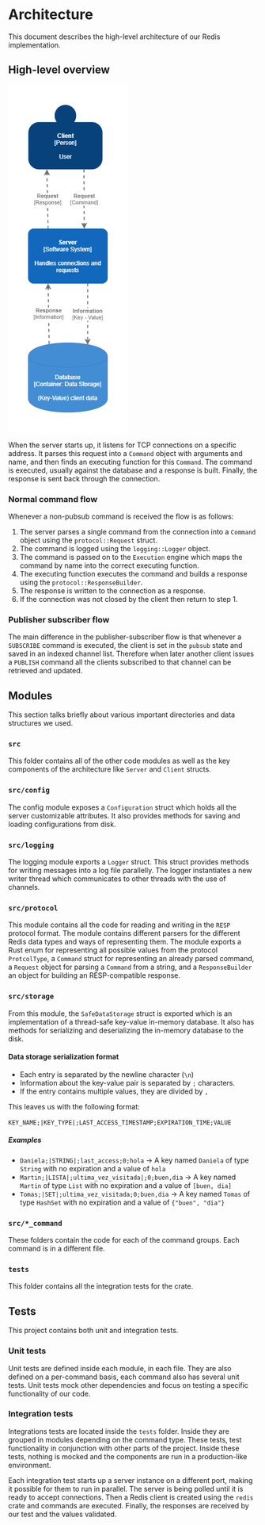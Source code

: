 # Architecture

This document describes the high-level architecture of our Redis implementation.

## High-level overview

![](img/high_level.png)

When the server starts up, it listens for TCP connections on a specific address. It parses this request into a `Command`
object with arguments and name, and then finds an executing function for this `Command`. The command is executed, usually against the database
and a response is built. Finally, the response is sent back through the connection.

### Normal command flow

Whenever a non-pubsub command is received the flow is as follows:

1. The server parses a single command from the connection into a `Command` object using the `protocol::Request` struct.
2. The command is logged using the `logging::Logger` object.
3. The command is passed on to the `Execution` engine which maps the command by name into the correct executing function.
4. The executing function executes the command and builds a response using the `protocol::ResponseBuilder`.
5. The response is written to the connection as a response.
6. If the connection was not closed by the client then return to step 1.

### Publisher subscriber flow

The main difference in the publisher-subscriber flow is that whenever a `SUBSCRIBE` command is executed,
the client is set in the `pubsub` state and saved in an indexed channel list. Therefore when later another client issues
a `PUBLISH` command all the clients subscribed to that channel can be retrieved and updated.

## Modules

This section talks briefly about various important directories and data structures we used.

### `src`

This folder contains all of the other code modules as well as the key 
components of the architecture like `Server` and `Client` structs.

### `src/config`

The config module exposes a `Configuration` struct which holds all the server customizable attributes. 
It also provides methods for saving and loading configurations from disk.

### `src/logging`

The logging module exports a `Logger` struct. This struct provides methods for writing messages into a log file parallelly. 
The logger instantiates a new writer thread which communicates to other threads with the use of channels.

### `src/protocol`

This module contains all the code for reading and writing in the `RESP` protocol format. The module contains different parsers
for the different Redis data types and ways of representing them. The module exports a Rust enum for representing all possible values from the protocol `ProtcolType`, a `Command` struct 
for representing an already parsed command, a `Request` object for parsing a `Command` from a string, and a `ResponseBuilder`
 an object for building an RESP-compatible response.

### `src/storage`

From this module, the `SafeDataStorage` struct is exported which is an implementation of a thread-safe key-value in-memory database.
It also has methods for serializing and deserializing the in-memory database to the disk.

#### Data storage serialization format

* Each entry is separated by the newline character (`\n`)
* Information about the key-value pair is separated by `;` characters.
* If the entry contains multiple values, they are divided by `,`

This leaves us with the following format:

`KEY_NAME;|KEY_TYPE|;LAST_ACCESS_TIMESTAMP;EXPIRATION_TIME;VALUE`

##### Examples

* `Daniela;|STRING|;last_access;0;hola` → A key named `Daniela` of type `String` with no expiration and a value of `hola`
* `Martin;|LISTA|;ultima_vez_visitada|;0;buen,dia` → A key named `Martin` of type `List` with no expiration and a value of `[buen, dia]`
* `Tomas;|SET|;ultima_vez_visitada;0;buen,dia` → A key named `Tomas` of type `HashSet` with no expiration and a value of `{"buen", "dia"}`


### `src/*_command`

These folders contain the code for each of the command groups. Each command is in a different file.

### `tests`

This folder contains all the integration tests for the crate.

## Tests

This project contains both unit and integration tests.

### Unit tests

Unit tests are defined inside each module, in each file. They are also defined on a per-command basis, each command also has several unit tests. Unit tests mock other dependencies and focus on testing a specific functionality
of our code.

### Integration tests

Integrations tests are located inside the `tests` folder. Inside they are grouped in modules depending
on the command type. These tests, test functionality in conjunction with other parts of the project. Inside these tests, nothing is mocked and the components are run in a production-like environment.

Each integration test starts up a server instance on a different port, making it possible for them to run in parallel.
The server is being polled until it is ready to accept connections. Then a Redis client is created using the `redis` crate
and commands are executed. Finally, the responses are received by our test and the values validated.


